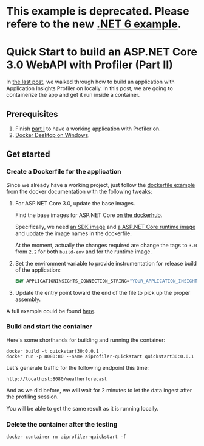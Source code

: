 # This example is deprecated. Please refere to the new [.NET 6 example](../EnableServiceProfilerForContainerAppNet6/Readme.md#dockerize-the-application-above).

# Quick Start to build an ASP.NET Core 3.0 WebAPI with Profiler (Part II)

In [the last post](./Readme.md), we walked through how to build an application with Application Insights Profiler on locally. In this post, we are going to containerize the app and get it run inside a container.

## Prerequisites

1. Finish [part I](./Readme.md) to have a working application with Profiler on.
1. [Docker Desktop on Windows](https://docs.docker.com/docker-for-windows/install/).

## Get started

### Create a Dockerfile for the application

Since we already have a working project, just follow the [dockerfile example](https://docs.docker.com/engine/examples/dotnetcore/) from the docker documentation with the following tweaks:

1. For ASP.NET Core 3.0, update the base images.

    Find the base images for ASP.NET Core [on the dockerhub](https://hub.docker.com/_/microsoft-dotnet-core).

    Specifically, we need [an SDK image](https://hub.docker.com/_/microsoft-dotnet-core-sdk/) and [a ASP.NET Core runtime image](https://hub.docker.com/_/microsoft-dotnet-core-aspnet/) and update the image names in the dockerfile.

    At the moment, actually the changes required are change the tags to `3.0` from `2.2` for both `build-env` and for the runtime image.

1. Set the environment variable to provide instrumentation for release build of the application:

    ```dockerfile
    ENV APPLICATIONINSIGHTS_CONNECTION_STRING="YOUR_APPLICATION_INSIGHTS_CONNECTION_STRING"
    ```

1. Update the entry point toward the end of the file to pick up the proper assembly.

A full example could be found [here](./dockerfile).

### Build and start the container

Here's some shorthands for building and running the container:

```shell
docker build -t quickstart30:0.0.1 .
docker run -p 8080:80 --name aiprofiler-quickstart quickstart30:0.0.1
```

Let's generate traffic for the following endpoint this time:

```shell
http://localhost:8080/weatherforecast
```

And as we did before, we will wait for 2 minutes to let the data ingest after the profiling session.

You will be able to get the same result as it is running locally.

### Delete the container after the testing

```shell
docker container rm aiprofiler-quickstart -f
```
